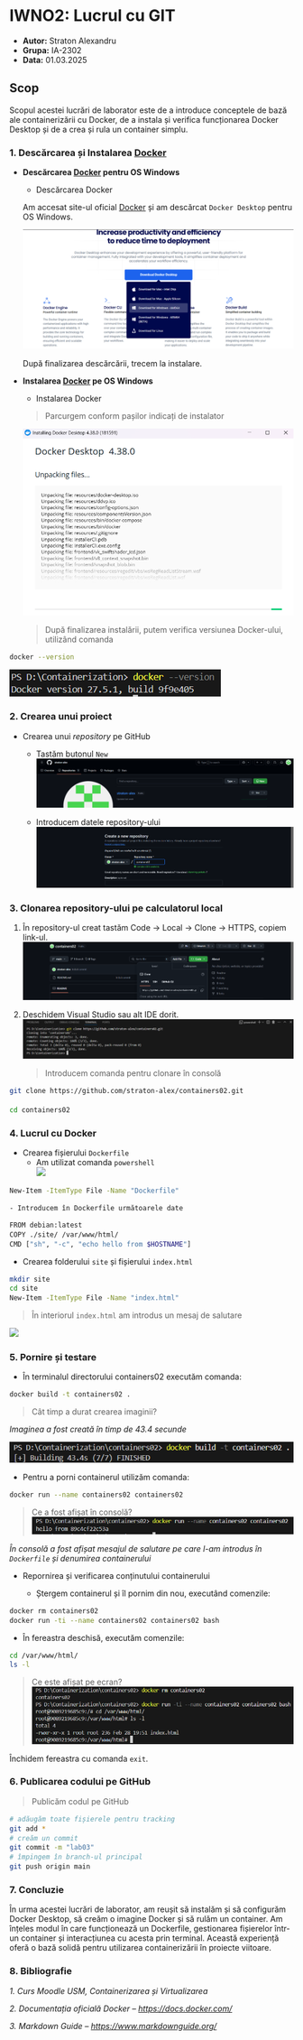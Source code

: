 # IWNO2: Lucrul cu GIT

* **Autor:** Straton Alexandru  
* **Grupa:** IA-2302  
* **Data:** 01.03.2025  

## Scop
Scopul acestei lucrări de laborator este de a introduce conceptele de bază ale containerizării cu Docker, de a instala și verifica funcționarea Docker Desktop și de a crea și rula un container simplu.

### 1. Descărcarea și Instalarea [Docker](https://www.docker.com/products/docker-desktop/)

- **Descărcarea [Docker](https://www.docker.com/products/docker-desktop/) pentru OS Windows**
  - Descărcarea Docker

  Am accesat site-ul oficial [Docker](https://www.docker.com/products/docker-desktop/) și am descărcat `Docker Desktop` pentru OS Windows.

  ![](images/image.png)  

  După finalizarea descărcării, trecem la instalare.

- **Instalarea [Docker](https://www.docker.com/products/docker-desktop/) pe OS Windows**

  - Instalarea Docker

  > Parcurgem conform pașilor indicați de instalator

  ![](images/Screenshot-2025-03-01-093235.png)  

  > După finalizarea instalării, putem verifica versiunea Docker-ului, utilizând comanda

```bash
docker --version
```
  ![](images/Screenshot-2025-03-01-093931.png)

### 2. Crearea unui proiect
 - Crearea unui *repository* pe GitHub
    - Tastăm butonul `New`  
      ![](images/Screenshot-2025-02-28-214030.png)  

    - Introducem datele repository-ului  
      ![](images/Screenshot-2025-02-28-214056.png)  

### 3. Clonarea repository-ului pe calculatorul local
 1. În repository-ul creat tastăm Code -> Local -> Clone -> HTTPS, copiem link-ul.  
      ![](images/Screenshot-2025-02-28-214117.png)  

 2. Deschidem Visual Studio sau alt IDE dorit.  
      ![](images/Screenshot-2025-02-28-214233.png)  

      > Introducem comanda pentru clonare în consolă

```bash
git clone https://github.com/straton-alex/containers02.git

cd containers02
```

### 4. Lucrul cu Docker

 - Crearea fișierului `Dockerfile`
    - Am utilizat comanda `powershell`  
      ![](images/Screenshot-2025-02-28-214615)  

```bash
New-Item -ItemType File -Name "Dockerfile"
```
    - Introducem în Dockerfile următoarele date

```bash
FROM debian:latest
COPY ./site/ /var/www/html/
CMD ["sh", "-c", "echo hello from $HOSTNAME"]
```

 - Crearea folderului `site` și fișierului `index.html`

 ```bash
mkdir site
cd site
New-Item -ItemType File -Name "index.html"
 ```

> În interiorul `index.html` am introdus un mesaj de salutare

![](images/Screenshot-2025-02-28-214956) 


### 5. Pornire și testare

 - În terminalul directorului containers02 executăm comanda:

```bash
docker build -t containers02 .
```

> Cât timp a durat crearea imaginii?

*Imaginea a fost creată în timp de 43.4 secunde*

![](images/Screenshot-2025-02-28-215251.png)

 - Pentru a porni containerul utilizăm comanda:

```bash
docker run --name containers02 containers02
```

> Ce a fost afișat în consolă?
![](images/Screenshot-2025-02-28-215323.png)

*În consolă a fost afișat mesajul de salutare pe care l-am introdus în `Dockerfile` și denumirea containerului*

- Repornirea și verificarea conținutului containerului

  - Ștergem containerul și îl pornim din nou, executând comenzile:

```bash
docker rm containers02
docker run -ti --name containers02 containers02 bash
```

 - În fereastra deschisă, executăm comenzile:

```bash
cd /var/www/html/
ls -l
```

> Ce este afișat pe ecran?
![](images/Screenshot-2025-02-28-215427.png)

Închidem fereastra cu comanda `exit`.

### 6. Publicarea codului pe GitHub

> Publicăm codul pe GitHub

```bash
# adăugăm toate fișierele pentru tracking
git add *
# creăm un commit
git commit -m "lab03"
# împingem în branch-ul principal
git push origin main
```

### 7. Concluzie

În urma acestei lucrări de laborator, am reușit să instalăm și să configurăm Docker Desktop, să creăm o imagine Docker și să rulăm un container. Am înțeles modul în care funcționează un Dockerfile, gestionarea fișierelor într-un container și interacțiunea cu acesta prin terminal. Această experiență oferă o bază solidă pentru utilizarea containerizării în proiecte viitoare.

### 8. Bibliografie

*1. Curs Moodle USM, Containerizarea și Virtualizarea*

*2. Documentația oficială Docker – https://docs.docker.com/*

*3. Markdown Guide – https://www.markdownguide.org/*
